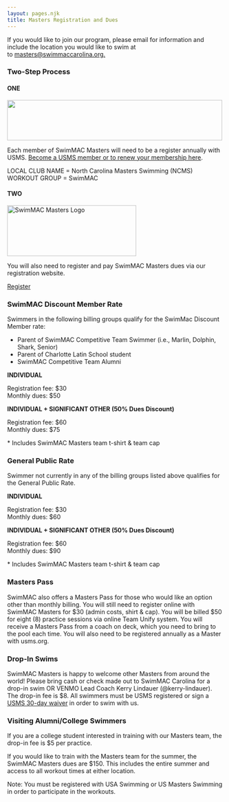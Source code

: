 ```yaml
---
layout: pages.njk
title: Masters Registration and Dues
---
```

<div class="callout warning" markdown="1">
    <p>If you would like to join our program, please email for information and include the location you would like to swim at to&nbsp;<a href="mailto:masters@swimmaccarolina.org">masters@swimmaccarolina.org.</a></p>
    
</div>

<h3 class="separator-center">Two-Step Process</h3>

<div class="flex flex-wrap -mx-4" markdown="1">
<div class="w-full md:w-1/2 p-4" markdown="1">
<h4>ONE</h4>
<p><img src="/static/USMS_Logo_Horz_tm.gif" alt="" width="500" height="94"></p>
<p>Each member of SwimMAC Masters will need to be a register annually with USMS. <a href="https://www.usms.org/reg/register.php">Become a USMS member or to renew your membership here</a>.</p>
<p>LOCAL CLUB NAME = North Carolina Masters Swimming (NCMS)<br>
WORKOUT GROUP = SwimMAC</p>
</div>

<div class="w-full md:w-1/2 p-4" markdown="1">
<h4>TWO</h4>
<p><img src="/static/SwimMAC-Masters-Horizontal-Logo.png" alt="SwimMAC Masters Logo" width="300" height="118"></p>
<p>You will also need to register and pay SwimMAC Masters dues via our registration website.</p>
<p><a class="button" href="http://www.teamunify.com/MemRegStart.jsp?team=ncmac&amp;event_id=238502" target="_blank" rel="noopener">Register</a></p>
</div>

<div class="w-full md:w-1/2 p-4" markdown="1">
<h3>SwimMAC Discount Member Rate</h3>
<p>Swimmers in the following billing groups qualify for the SwimMac Discount Member rate:</p>
<ul>
<li>Parent of SwimMAC Competitive Team&nbsp;Swimmer (i.e., Marlin, Dolphin, Shark, Senior)</li>
<li>Parent of Charlotte Latin School student</li>
<li>SwimMAC Competitive Team Alumni</li>
</ul>
<p><strong>INDIVIDUAL</strong></p>
<p>Registration fee: $30<br>
Monthly dues: $50</p>
<p><strong>INDIVIDUAL + SIGNIFICANT OTHER (50% Dues Discount)</strong></p>
<p>Registration fee: $60<br>
Monthly dues: $75</p>
<p>* Includes SwimMAC Masters team t-shirt &amp; team cap</p>
</div>

<div class="w-full md:w-1/2 p-4" markdown="1">
<h3>General Public Rate</h3>
<p>Swimmer not currently in any of the billing groups listed above qualifies for the General Public Rate.</p>
<p><strong>INDIVIDUAL</strong></p>
<p>Registration fee: $30<br>
Monthly dues: $60</p>
<p><strong>INDIVIDUAL + SIGNIFICANT OTHER (50% Dues Discount)</strong></p>
<p>Registration fee: $60<br>
Monthly dues: $90</p>
<p>* Includes SwimMAC Masters team t-shirt &amp; team cap</p>
</div>

<div class="w-full md:w-1/2 p-4" markdown="1">
<h3>Masters Pass</h3>
<p>SwimMAC also offers a Masters Pass for those who would like an option other than monthly billing. You will still need to register online with SwimMAC Masters for $30 (admin costs, shirt & cap). You will be billed $50 for eight (8) practice sessions via online Team Unify system. You will receive a Masters Pass from a coach on deck, which you need to bring to the pool each time. You will also need to be registered annually as a Master with usms.org. </p>
<h3>Drop-In Swims</h3>
<p>SwimMAC Masters is happy to welcome other Masters from around the world! Please bring cash or check made out to SwimMAC Carolina for a drop-in swim OR VENMO Lead Coach Kerry Lindauer (@kerry-lindauer). The drop-in fee is $8. All swimmers must be USMS registered or sign a <a href="https://www.usms.org/admin/lmschb/gto_reg_30daytryout_regform.pdf" target="_blank" rel="noopener">USMS 30-day waiver</a> in order to swim with us.</p>
</div>

<div class="w-full md:w-1/2 p-4" markdown="1">
<h3>Visiting Alumni/College Swimmers</h3>
<p>If you are a college student interested in training with our Masters team, the drop-in fee is $5 per practice.</p>
<p>If you would like to train with the Masters team for the summer, the SwimMAC Masters dues are $150. This includes the entire summer and access to all workout times at either location.</p>
<p>Note: You must be registered with USA Swimming or US Masters Swimming in order to participate in the workouts.</p>
</div>
</div>